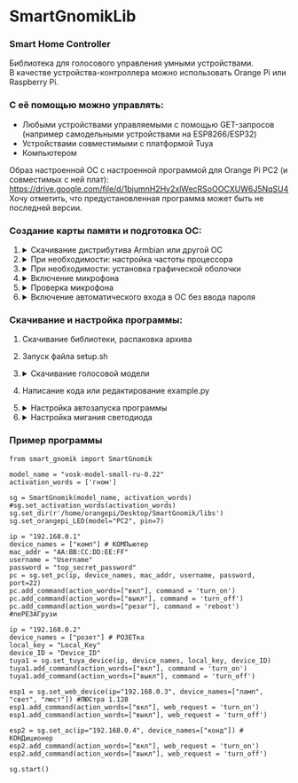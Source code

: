 # SmartGnomikLib
### Smart Home Controller

Библиотека для голосового управления умными устройствами.      
В качестве устройства-контроллера можно использовать Orange Pi или Raspberry Pi.

### С её помощью можно управлять:
- Любыми устройствами управляемыми с помощью GET-запросов      
  (например самодельными устройствами на ESP8266/ESP32)
- Устройствами совместимыми с платформой Tuya
- Компьютером

Образ настроенной ОС с настроенной программой для Orange Pi PC2 (и совместимых с ней плат): https://drive.google.com/file/d/1bjumnH2Hv2xlWecRSoOOCXUW6J5NqSU4      
Хочу отметить, что предустановленная программа может быть не последней версии.

### Создание карты памяти и подготовка ОС:
1. <details> 
      <summary>Скачивание дистрибутива Armbian или другой ОС</summary>
  
      ```
      Голая Armbian 20.08 как у меня: https://drive.google.com/file/d/1FFzEcmnzOcK9rwSuBZPOyZdQ0BdvRMhi
      ```
   </details>
2. <details> 
      <summary>При необходимости: настройка частоты процессора</summary>
  
      ```
      Введите команду "armbian-config", выберите System >> CPU Frequency.
      У меня минимальная 480 МГц и максимальная 1200 МГц с настройкой "On demand", максимальную можно ставить и выше.
      ```
   </details> 
3. <details> 
      <summary>При необходимости: установка графической оболочки</summary>

      ```
      Если скачали ОС без графической оболочки, то для удобства можете её установить, прописав команды: "apt update" и "apt install lubuntu-desktop -y"
      ```
   </details> 
4. <details> 
      <summary>Включение микрофона</summary>

      ```
      Если не работает микрофон на OrangePi, то пропишите "alsamixer", нажмите F4, стрелками выберите микрофон и нажмите пробел чтобы его включить.
      Если там есть два микрофона, можете включить оба. Потом нажимаете CTRL+S чтобы сохранить настройки и CTRL+C чтобы закрыть программу.
      ```
   </details>
5. <details> 
      <summary>Проверка микрофона</summary>
  
      ```
      Для проверки микрофона можете подключить наушники к OrangePi и ввести в терминал "arecord | aplay", звук с микрофона будет проигрываться в наушниках.
      ```
   </details>
6. <details> 
      <summary>Включение автоматического входа в ОС без ввода пароля</summary>
      - Решение для Lubuntu: Создать файл /etc/sddm.conf со следующим содержимым:
  
      ```
      [Autologin]      
      User=[ВАШЕ ИМЯ ПОЛЬЗОВАТЕЛЯ]      
      Session=Lubuntu.desktop      
      Relogin=true      
      ```
   </details>
   
### Скачивание и настройка программы:
1. Скачивание библиотеки, распаковка архива
2. Запуск файла setup.sh
3. <details> 
      <summary>Скачивание голосовой модели</summary>
      
      ```
      Модель слишком тяжелая для загрузки на Github, 40 мб. Поэтому надо скачивать самостоятельно.
      Папку с моделью надо поместить в папку с программой (например с example.py)
      Ссылка: https://alphacephei.com/vosk/models
      Название необходимой модели: "vosk-model-small-ru-0.22" (или новее если будет)
      ```
    </details>   
5. Написание кода или редактирование example.py
6. <details> 
      <summary>Настройка автозапуска программы</summary>
      - В Lubuntu это делается в Session Settings, там необходимо добавить следующую команду в автозапуск. Если у вас другой путь к папке, измените.
  
      ```
      cd /home/orangepi/Desktop/SmartGnomik && python3 example.py
      ```
   </details>
7. <details> 
      <summary>Настройка мигания светодиода</summary>
  
      ```
      Работает только на Orange Pi, потому что у меня нет Raspberry Pi для написания кода/тестирования.
      Если у вас Raspberry Pi и вы хотите чтобы светодиод мигал после выполнения команды, вы можете отредактировать код библиотеки.
      
      Для управления GPIO контактами (и мигания светодиодом) программа должна иметь root-доступ.
      Поэтому по-хорошему нужно:
      1. Сделать root владельцем всей папки (chown -R root [НАЗВАНИЕ ПАПКИ])
      2. Установить параметры доступа (chmod -R 755 [НАЗВАНИЕ ПАПКИ])
      3. Написать скрипт который будет запускать программу (например example.py) и поместить этот скрипт в директорию /usr/bin (sg_autostart.sh - пример скрипта)
      4. Добавить этот скрипт в автозапуск (В Lubuntu это делается в "Session settings"). Команда, которая должна исполняться - "sudo sg_autostart.sh"
      5. Написать команду "visudo" и прописать внизу "[ИМЯ ПОЛЬЗОВАТЕЛЯ] ALL=(ALL:ALL) NOPASSWD:/usr/bin/sg_autostart.sh"
      ```
   </details>
### Пример программы
```
from smart_gnomik import SmartGnomik

model_name = "vosk-model-small-ru-0.22"
activation_words = ['гном']

sg = SmartGnomik(model_name, activation_words)
#sg.set_activation_words(activation_words)
sg.set_dir(r'/home/orangepi/Desktop/SmartGnomik/libs')
sg.set_orangepi_LED(model="PC2", pin=7)

ip = "192.168.0.1"
device_names = ["комп"] # КОМПьютер
mac_addr = "AA:BB:CC:DD:EE:FF"
username = "Username"
password = "top_secret_password"
pc = sg.set_pc(ip, device_names, mac_addr, username, password, port=22)
pc.add_command(action_words=["вкл"], command = 'turn_on')
pc.add_command(action_words=["выкл"], command = 'turn_off')
pc.add_command(action_words=["резаг"], command = 'reboot') #пеРЕЗАГрузи

ip = "192.168.0.2"
device_names = ["розет"] # РОЗЕТка
local_key = "Local_Key"
device_ID = "Device_ID"
tuya1 = sg.set_tuya_device(ip, device_names, local_key, device_ID)
tuya1.add_command(action_words=["вкл"], command = 'turn_on')
tuya1.add_command(action_words=["выкл"], command = 'turn_off')

esp1 = sg.set_web_device(ip="192.168.0.3", device_names=["ламп", "свет", "люст"]) #ЛЮСтра 1.128
esp1.add_command(action_words=["вкл"], web_request = 'turn_on')
esp1.add_command(action_words=["выкл"], web_request = 'turn_off')

esp2 = sg.set_ac(ip="192.168.0.4", device_names=["конд"]) # КОНДиционер
esp2.add_command(action_words=["вкл"], web_request = 'turn_on')
esp2.add_command(action_words=["выкл"], web_request = 'turn_off')

sg.start()
```

